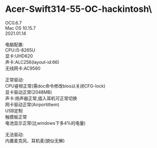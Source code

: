 # Acer-Swift314-55-OC-hackintosh\
OC0.6.7\
Mac OS 10.15.7\
2021.01.14\
\
电脑配置:\
CPU:i5-8265U\
显卡:UHD620\
声卡:ALC256(layout-id:66)\
无线网卡:AC9560\
\
正常驱动:\
CPU睿频正常(需doc命令修改bios以关闭CFG-lock)\
显卡驱动正常(2048MB)\
声卡:扬声器正常,插入耳机可正常切换\
网卡驱动正常(Airportitlwm)\
USB定制\
触摸板正常\
电池显示正常(比windows下多4%的电量)\
\
无法驱动:\
内置麦克风、耳机麦(貌似无解)
